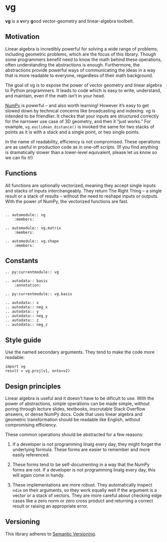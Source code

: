 vg
==

**vg** is a **v**ery **g**ood vector-geometry and linear-algebra toolbelt.

Motivation
----------

Linear algebra is incredibly powerful for solving a wide range of problems,
including geometric problems, which are the focus of this library. Though
some programmers benefit need to know the math behind these operations,
often understanding the abstractions is enough. Furthermore, the
abstractions provide powerful ways of communicating the ideas in a way that
is more readable to everyone, regardless of their math background.

The goal of vg is to expose the power of vector geometry and linear algebra
to Python programmers. It leads to code which is easy to write, understand,
and maintain, even if the math isn’t in your head.

[NumPy][] is powerful – and also worth learning! However it’s easy to get
slowed down by technical concerns like broadcasting and indexing. vg is
intended to be friendlier. It checks that your inputs are structured
correctly for the narrower use case of 3D geometry, and then it
&ldquo;just works.&rdquo; For example, `vg.euclidean_distance()` is
invoked the same for two stacks of points as it is with a stack and a
single point, or two single points.

In the name of readability, efficiency is not compromised. These operations
are as useful in production code as in one-off scripts. (If you find anything
is dramatically slower than a lower-level equivalent, please let us know so
we can fix it!)

[numpy]: https://www.numpy.org/


Functions
---------

All functions are optionally vectorized, meaning they accept single inputs and
stacks of inputs interchangeably. They return The Right Thing &ndash; a single
result or a stack of results &ndash; without the need to reshape inputs or
outputs. With the power of NumPy, the vectorized functions are fast.

```eval_rst

.. automodule:: vg
    :members:

.. automodule:: vg.matrix
    :members:

.. automodule:: vg.shape
    :members:

```


Constants
---------

```eval_rst
.. py:currentmodule:: vg

.. autodata:: basis
    :annotation:

.. py:currentmodule:: vg.basis

.. autodata:: x
.. autodata:: neg_x
.. autodata:: y
.. autodata:: neg_y
.. autodata:: z
.. autodata:: neg_z

```


Style guide
-----------

Use the named secondary arguments. They tend to make the code more readable:

    import vg
    result = vg.proj(v1, onto=v2)


Design principles
-----------------

Linear algebra is useful and it doesn't have to be dificult to use. With the
power of abstractions, simple operations can be made simple, without poring
through lecture slides, textbooks, inscrutable Stack Overflow answers, or
dense NumPy docs. Code that uses linear algebra and geometric transformation
should be readable like English, without compromising efficiency.

These common operations should be abstracted for a few reasons:

1. If a developer is not programming linalg every day, they might forget the
   underlying formula. These forms are easier to remember and more easily
   referenced.

2. These forms tend to be self-documenting in a way that the NumPy forms are
   not. If a developer is not programming linalg every day, this will again
   come in handy.

3. These implementations are more robust. They automatically inspect `ndim`
   on their arguments, so they work equally well if the argument is a vector
   or a stack of vectors. They are more careful about checking edge cases
   like a zero norm or zero cross product and returning a correct result
   or raising an appropriate error.


Versioning
----------

This library adheres to [Semantic Versioning][semver].

[semver]: https://semver.org/
